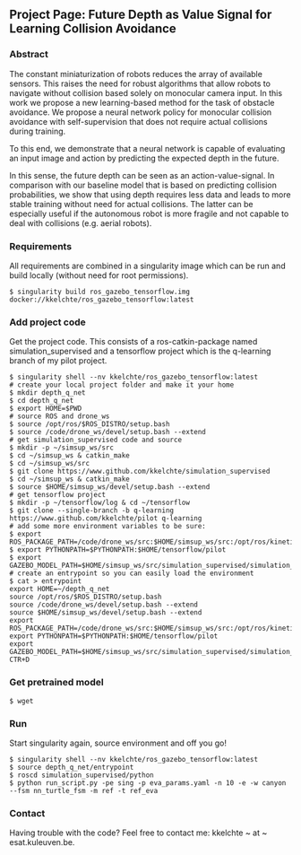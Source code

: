 ## Project Page: Future Depth as Value Signal for Learning Collision Avoidance

### Abstract 

The constant miniaturization of robots reduces the array of available sensors. 
This raises the need for robust algorithms that allow robots to navigate without collision based solely on monocular camera input.
In this work we propose a new learning-based method for the task of obstacle avoidance.
We propose a neural network policy for monocular collision avoidance with self-supervision that does not require actual collisions during training.

To this end, we demonstrate that a neural network is capable of evaluating an input image and action by predicting the expected depth in the future. 

In this sense, the future depth can be seen as an action-value-signal.
In comparison with our baseline model that is based on predicting collision probabilities, we show that using depth requires less data and leads to more stable training without need for actual collisions.
The latter can be especially useful if the autonomous robot is more fragile and not capable to deal with collisions (e.g. aerial robots).

### Requirements

All requirements are combined in a singularity image which can be run and build locally (without need for root permissions).

```
$ singularity build ros_gazebo_tensorflow.img docker://kkelchte/ros_gazebo_tensorflow:latest
```

### Add project code

Get the project code. This consists of a ros-catkin-package named simulation_supervised and a tensorflow project which is the q-learning branch of my pilot project.

```
$ singularity shell --nv kkelchte/ros_gazebo_tensorflow:latest
# create your local project folder and make it your home
$ mkdir depth_q_net
$ cd depth_q_net
$ export HOME=$PWD
# source ROS and drone_ws
$ source /opt/ros/$ROS_DISTRO/setup.bash
$ source /code/drone_ws/devel/setup.bash --extend
# get simulation_supervised code and source
$ mkdir -p ~/simsup_ws/src
$ cd ~/simsup_ws & catkin_make
$ cd ~/simsup_ws/src
$ git clone https://www.github.com/kkelchte/simulation_supervised
$ cd ~/simsup_ws & catkin_make
$ source $HOME/simsup_ws/devel/setup.bash --extend
# get tensorflow project
$ mkdir -p ~/tensorflow/log & cd ~/tensorflow
$ git clone --single-branch -b q-learning https://www.github.com/kkelchte/pilot q-learning
# add some more environment variables to be sure:
$ export ROS_PACKAGE_PATH=/code/drone_ws/src:$HOME/simsup_ws/src:/opt/ros/kinetic/share
$ export PYTHONPATH=$PYTHONPATH:$HOME/tensorflow/pilot
$ export GAZEBO_MODEL_PATH=$HOME/simsup_ws/src/simulation_supervised/simulation_supervised_demo/models
# create an entrypoint so you can easily load the environment
$ cat > entrypoint
export HOME=~/depth_q_net
source /opt/ros/$ROS_DISTRO/setup.bash
source /code/drone_ws/devel/setup.bash --extend
source $HOME/simsup_ws/devel/setup.bash --extend
export ROS_PACKAGE_PATH=/code/drone_ws/src:$HOME/simsup_ws/src:/opt/ros/kinetic/share
export PYTHONPATH=$PYTHONPATH:$HOME/tensorflow/pilot
export GAZEBO_MODEL_PATH=$HOME/simsup_ws/src/simulation_supervised/simulation_supervised_demo/models
CTR+D
```

### Get pretrained model

```
$ wget 
```

### Run 

Start singularity again, source environment and off you go!

```
$ singularity shell --nv kkelchte/ros_gazebo_tensorflow:latest
$ source depth_q_net/entrypoint
$ roscd simulation_supervised/python
$ python run_script.py -pe sing -p eva_params.yaml -n 10 -e -w canyon --fsm nn_turtle_fsm -m ref -t ref_eva
```

### Contact

Having trouble with the code? Feel free to contact me: kkelchte ~ at ~ esat.kuleuven.be. 
